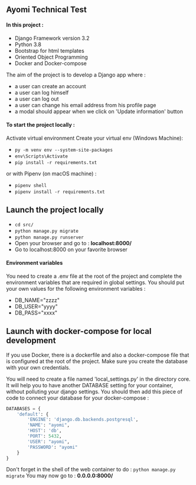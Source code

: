 ## Ayomi Technical Test

#### In this project :
- Django Framework version 3.2
- Python 3.8
- Bootstrap for html templates
- Oriented Object Programming
- Docker and Docker-compose


The aim of the project is to develop a Django app where :
- a user can create an account
- a user can log himself
- a user can log out
- a user can change his email address from his profile page
- a modal should appear when we click on 'Update information' button


#### To start the project locally :

Activate virtual environment
Create your virtual env (Windows Machine):
- ```py -m venv env --system-site-packages```
- ```env\Scripts\Activate```
- ```pip install -r requirements.txt```

or with Pipenv (on macOS machine) :
- ```pipenv shell```
- ```pipenv install -r requirements.txt```

## Launch the project locally
- ```cd src/```
- ```python manage.py migrate ```
- ```python manage.py runserver```
- Open your browser and go to : **localhost:8000/**
- Go to localhost:8000 on your favorite browser


#### Environment variables
You need to create a .env file at the root of the project and complete the environment variables that are required in global settings.
You should put your own values for the following environment variables :
* DB_NAME="zzzz"
* DB_USER="yyyy"
* DB_PASS="xxxx"


## Launch with docker-compose for local development
If you use Docker, there is a dockerfile and also a  docker-compose file that
is configured at the root of the project. Make sure you create the database
with your own credentials.

You will need to create a file named 'local_settings.py' in the directory core.
It will help you to have another DATABASE setting for your container, without polluting your django settings.
You should then  add this piece of code to connect your database for your docker-compose :

````python
DATABASES = {
    'default': {
        'ENGINE': 'django.db.backends.postgresql',
        'NAME': "ayomi",
        'HOST': 'db',
        'PORT': 5432,
        'USER': "ayomi",
        'PASSWORD': "ayomi"
    }
}
````
Don't forget in the shell of the web container to do : ```python manage.py migrate```
You may now go to : **0.0.0.0:8000/**
